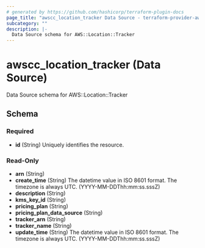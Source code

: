 ```yaml
---
# generated by https://github.com/hashicorp/terraform-plugin-docs
page_title: "awscc_location_tracker Data Source - terraform-provider-awscc"
subcategory: ""
description: |-
  Data Source schema for AWS::Location::Tracker
---
```


# awscc_location_tracker (Data Source)

Data Source schema for AWS::Location::Tracker



<!-- schema generated by tfplugindocs -->
## Schema

### Required

- **id** (String) Uniquely identifies the resource.

### Read-Only

- **arn** (String)
- **create_time** (String) The datetime value in ISO 8601 format. The timezone is always UTC. (YYYY-MM-DDThh:mm:ss.sssZ)
- **description** (String)
- **kms_key_id** (String)
- **pricing_plan** (String)
- **pricing_plan_data_source** (String)
- **tracker_arn** (String)
- **tracker_name** (String)
- **update_time** (String) The datetime value in ISO 8601 format. The timezone is always UTC. (YYYY-MM-DDThh:mm:ss.sssZ)


